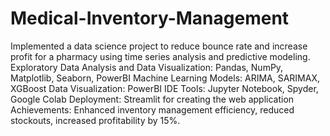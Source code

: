 # Medical-Inventory-Management
Implemented a data science project to reduce bounce rate and
increase profit for a pharmacy using time series analysis and predictive modeling.
Exploratory Data Analysis and Data Visualization: Pandas, NumPy, Matplotlib, Seaborn, PowerBI
Machine Learning Models: ARIMA, SARIMAX, XGBoost
Data Visualization: PowerBI
IDE Tools: Jupyter Notebook, Spyder, Google Colab
Deployment: Streamlit for creating the web application
Achievements: Enhanced inventory management efficiency, reduced stockouts, increased profitability by 15%.
